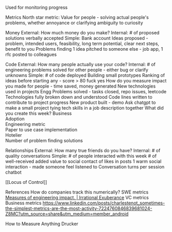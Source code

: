 Used for monitoring progress

Metrics
North star metric:
Value for people - solving actual people's problems, whether annoyance or clarifying ambiguity to curiosity

Money
External: How much money do you make?
Internal: # of proposed solutions verbally accepted
Simple: Bank account
Ideas proposed - problem, intended users, feasibility, long term potential, clear next steps, benefit to you
Problems finding
1 idea pitched to someone else - job app, 1 rfc posted to colleagues

Code
External: How many people actually use your code?
Internal: # of engineering problems solved for other people - either bug or clarify unknowns
Simple: # of code deployed
Building small prototypes
Ranking of ideas before starting any - score > 80 fuck yes
How do you measure impact you made for people - 
time saved, money generated
New technologies used in projects
Engg Problems solved - tasks closed, repo issues, leetcode
Technologies fully broken down and understood
Code lines written to contribute to project progress
New product built - demo
Ask chatgpt to make a small project tying tech skills in a job description together
What did you create this week?
Business  
Adoption  
Engineering metric  
Paper to use case implementation  
Hotelier  
Number of problem finding solutions

Relationships
External: How many true friends do you have?
Internal: # of quality conversations
Simple: # of people interacted with this week # of well-received added value to social contact of likes in posts
1 warm social interaction - made someone feel listened to
Conversation turns per session chatbot


[[Locus of Control]]


References
How do companies track this numerically?
SWE metrics
[Measures of engineering impact. | Irrational Exuberance](https://lethain.com/measures-of-engineering-impact/)
VC metrics
Business metrics
https://www.linkedin.com/posts/charlestenot_sometimes-the-simplest-metrics-are-the-most-activity-7224760846839681024-Z8MC?utm_source=share&utm_medium=member_android

How to Measure Anything Drucker
